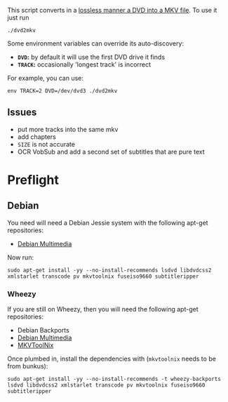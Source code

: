 This script converts in a [lossless manner a DVD into a MKV file](http://aperiodic.net/phil/archives/Geekery/lossless-dvd-to-mkv.html).  To use it just run

    ./dvd2mkv

Some environment variables can override its auto-discovery:

 * **`DVD`:** by default it will use the first DVD drive it finds
 * **`TRACK`:** occasionally 'longest track' is incorrect

For example, you can use:

    env TRACK=2 DVD=/dev/dvd3 ./dvd2mkv

## Issues

 * put more tracks into the same mkv
 * add chapters
 * `SIZE` is not accurate
 * OCR VobSub and add a second set of subtitles that are pure text

# Preflight

## Debian

You need will need a Debian Jessie system with the following apt-get repositories:
 * [Debian Multimedia](http://www.deb-multimedia.org/)

Now run:

    sudo apt-get install -yy --no-install-recommends lsdvd libdvdcss2 xmlstarlet transcode pv mkvtoolnix fuseiso9660 subtitleripper

### Wheezy

If you are still on Wheezy, then you will need the following apt-get repositories:
 * Debian Backports
 * [Debian Multimedia](http://www.deb-multimedia.org/)
 * [MKVToolNix](https://www.bunkus.org/videotools/mkvtoolnix/downloads.html#debian)

Once plumbed in, install the dependencies with (`mkvtoolnix` needs to be from bunkus):

    sudo apt-get install -yy --no-install-recommends -t wheezy-backports lsdvd libdvdcss2 xmlstarlet transcode pv mkvtoolnix fuseiso9660 subtitleripper
